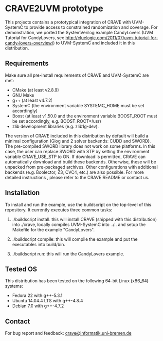 # CRAVE2UVM prototype

This projects contains a prototypical integration of CRAVE with UVM-SystemC to provide access to constrained randomization and coverage.
For demonstration, we ported the SystemVerilog example CandyLovers (UVM Tutorial for CandyLovers, see http://cluelogic.com/2011/07/uvm-tutorial-for-candy-lovers-overview/) to UVM-SystemC and included it in this distribution.

## Requirements

Make sure all pre-install requirements of CRAVE and UVM-SystemC are met:

* CMake (at least v2.8.9)
* GNU Make
* g++ (at least v4.7.2)
* SystemC (the environment variable SYSTEMC_HOME must be set accordingly)
* Boost (at least v1.50.0 and the environment variable BOOST_ROOT must be set accordingly, e.g. BOOST_ROOT=/usr)
* zlib development libraries (e.g. zlib1g-dev).

The version of CRAVE included in this distribution by default will build a minimal configuration (Glog and 2 solver backends: CUDD and SWORD).
The pre-compiled SWORD library does not work on some platforms.
In this case, the user can replace SWORD with STP by setting the environment variable CRAVE_USE_STP to ON.
If download is permitted, CRAVE can automatically download and build these backends.
Otherwise, these will be unpacked from pre-packaged archives.
Other configurations with additional backends (e.g. Boolector, Z3, CVC4, etc.) are also possible. 
For more detailed instructions , please refer to the CRAVE README or contact us.

## Installation

To install and run the example, use the buildscript on the top-level of this repository. It currently executes three common tasks:

1. ./buildscript install: this will install CRAVE (shipped with this distribution) into ./crave, locally compiles UVM-SystemC into ../.. and setup the Makefile for the example "CandyLovers".

2. ./buildscript compile: this will compile the example and put the executables into build/bin.

3. ./buildscript run: this will run the CandyLovers example.

## Tested OS

This distribution has been tested on the following 64-bit Linux (x86_64) systems:

* Fedora 22 with g++-5.3.1
* Ubuntu 14.04.4 LTS with g++-4.8.4
* Debian 7.0 with g++-4.7.2

## Contact
For bug report and feedback: crave@informatik.uni-bremen.de

